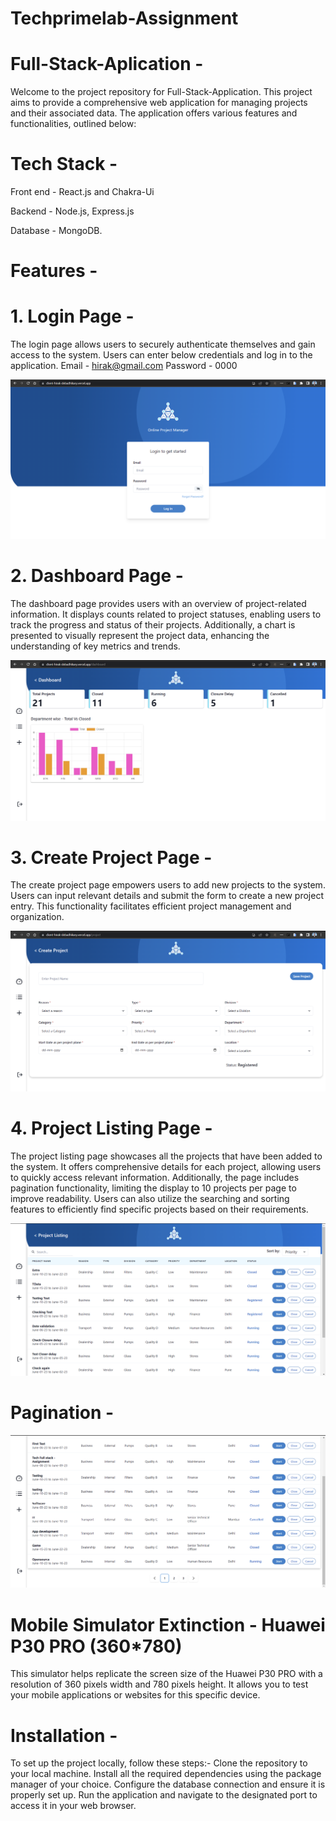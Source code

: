 # Techprimelab-Assignment       
       
# Full-Stack-Aplication - 
Welcome to the project repository for Full-Stack-Application. This project aims to provide a comprehensive web application for managing projects and their associated data. The application offers various features and functionalities, outlined below:

# Tech Stack - 
   Front end - React.js and Chakra-Ui

   Backend - Node.js, Express.js

   Database - MongoDB.

# Features - 
# 1. Login Page -
The login page allows users to securely authenticate themselves and gain access to the system. Users can enter below credentials and log in to the application.
Email - hirak@gmail.com
Password - 0000


![Alt Text](ProjectImages/Login.png)


# 2. Dashboard Page -
The dashboard page provides users with an overview of project-related information. It displays counts related to project statuses, enabling users to track the progress and status of their projects. Additionally, a chart is presented to visually represent the project data, enhancing the understanding of key metrics and trends.

![Alt Text](ProjectImages/Dashboard.png)

# 3. Create Project Page -
The create project page empowers users to add new projects to the system. Users can input relevant details and submit the form to create a new project entry. This functionality facilitates efficient project management and organization.

![Alt Text](ProjectImages/CreateProject.png)

# 4. Project Listing Page -
The project listing page showcases all the projects that have been added to the system. It offers comprehensive details for each project, allowing users to quickly access relevant information. Additionally, the page includes pagination functionality, limiting the display to 10 projects per page to improve readability. Users can also utilize the searching and sorting features to efficiently find specific projects based on their requirements.

![Alt Text](ProjectImages/projectList.png)

# Pagination - 

![Alt Text](ProjectImages/pagination.png)


# Mobile Simulator Extinction - Huawei P30 PRO (360*780)
This simulator helps replicate the screen size of the Huawei P30 PRO with a resolution of 360 pixels width and 780 pixels height. It allows you to test your mobile applications or websites for this specific device.

# Installation -
To set up the project locally, follow these steps:- 
 Clone the repository to your local machine.
Install all the required dependencies using the package manager of your choice.
Configure the database connection and ensure it is properly set up.
Run the application and navigate to the designated port to access it in your web browser.


